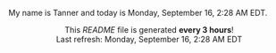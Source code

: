 My name is Tanner and today is Monday, September 16, 2:28 AM EDT.

<p align="center">This <i>README</i> file is generated <b>every 3 hours</b>!</br>Last refresh: Monday, September 16, 2:28 AM EDT<br /></p>
